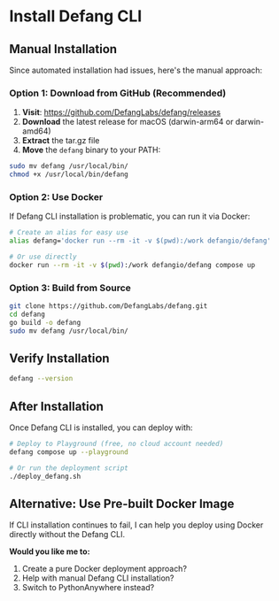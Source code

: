 # Install Defang CLI

## Manual Installation

Since automated installation had issues, here's the manual approach:

### Option 1: Download from GitHub (Recommended)

1. **Visit**: https://github.com/DefangLabs/defang/releases
2. **Download** the latest release for macOS (darwin-arm64 or darwin-amd64)
3. **Extract** the tar.gz file
4. **Move** the `defang` binary to your PATH:
```bash
sudo mv defang /usr/local/bin/
chmod +x /usr/local/bin/defang
```

### Option 2: Use Docker

If Defang CLI installation is problematic, you can run it via Docker:

```bash
# Create an alias for easy use
alias defang='docker run --rm -it -v $(pwd):/work defangio/defang'

# Or use directly
docker run --rm -it -v $(pwd):/work defangio/defang compose up
```

### Option 3: Build from Source

```bash
git clone https://github.com/DefangLabs/defang.git
cd defang
go build -o defang
sudo mv defang /usr/local/bin/
```

## Verify Installation

```bash
defang --version
```

## After Installation

Once Defang CLI is installed, you can deploy with:

```bash
# Deploy to Playground (free, no cloud account needed)
defang compose up --playground

# Or run the deployment script
./deploy_defang.sh
```

## Alternative: Use Pre-built Docker Image

If CLI installation continues to fail, I can help you deploy using Docker directly without the Defang CLI.

**Would you like me to:**
1. Create a pure Docker deployment approach?
2. Help with manual Defang CLI installation?
3. Switch to PythonAnywhere instead?

